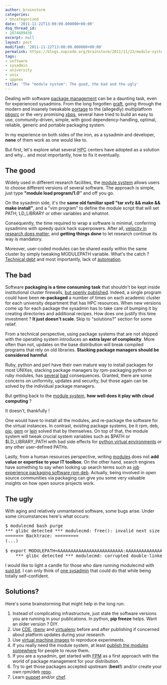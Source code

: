 ```yaml
---
author: brainstorm
categories:
- Uncategorized
date: '2011-11-22T13:00:00.000000+00:00'
dsq_thread_id:
- 2874889436
excerpt: null
layout: post
modified: '2011-11-22T13:00:00.000000+00:00'
permalink: https://blogs.nopcode.org/brainstorm/2011/11/23/module-system-bad-and-ugly/
tags:
- software
- sysadmin
- university
- unix
- uppnex
title: 'The "module system": The good, the bad and the ugly'
---
```


Dealing with software [package management][1] can be a daunting task, even for experienced sysadmins. From the long forgotten [graft][2], going through the modern and insanely tweakable [portage][3] to the (allegedly) multiplatform [pkgsrc][4] or the very promising [xbps][5], several have tried to build an easy to use, community-driven, simple, with good dependency-handling, optimal, reliable, generic and portable packaging system.

In my experience on both sides of the iron, as a sysadmin and developer, **none** of them work as one would like to.

But first, let's explore what several <acronym title='High Performance Computing'>HPC</acronym> centers have adopted as a solution and why... and most importantly, how to fix it eventually.

<!--more-->

## The good

Widely used in different research facilities, the [module system][6] allows users to choose different versions of several software. The approach is simple, just type **"module load program/1.0&#8243;** and off you go.

On the sysadmin side, it's the **same old familiar spell "tar xvfz && make && make install"**, and a "vim program" to define the module script that will set PATH, LD_LIBRARY or other variables and whatnot.

Consequently, the time required to wrap a software is minimal, conferring sysadmins with speedy quick hack superpowers. After all, [velocity in research does matter][7], and **getting things done** to let research continue its way is mandatory.

Moreover, user-coded modules can be shared easily within the same cluster by simply tweaking MODULEPATH variable. What's the catch ? [Technical debt][8] and most importantly, lack of [automation][9].

## The bad

Software **packaging is a time consuming task** that shouldn't be kept inside institutional cluster firewalls, [but openly published][10]. Indeed, a single program could have been **re-packaged** a number of times on each academic cluster for each university department that has HPC resources. When new versions come up for each package the sysadmin has to take care of bumping it by creating directories and additional recipes. How does one justify this time investment ? **It just doesn't scale**. Skip to "solutions?" section for some relief.

From a technical perspective, using package systems that are not shipped with the operating system introduces an **extra layer of complexity**. More often than not, updates on the base distribution will break compiled programs that rely on old libraries. **Stacking package managers should be considered harmful**.

Ruby, python and perl have their own mature way to install packages for most UNIXes, stacking package managers by rpm-packaging python or ruby modules, has [several][11] [bad][12] consequences. Granted, there are some concerns on uniformity, updates and security, but those again can be solved by the individual package managers.

But getting back to the [module system][13], **how well does it play with cloud computing** ?

It doesn't, thankfully !

One would have to install all the modules, and re-package the software for the virtual instances. In contrast, existing package systems, be it rpm, deb, [pip][14], [gem][15] or [lein][16] solved that by themselves. On top of that, the module system will tweak crucial system variables such as $PATH or $LD\_LIBRARY\_PATH with bad side effects for [python virtual environments][17] or any other user-defined PATHs.

Lastly, from a human resources perspective, writing [modules][13] does not **add value or expertise to your IT toolbox**. On the other hand, search engines have something to say when looking up search terms such as [job experience packaging software rpm deb][18]. Actually, being involved in open source communities via packaging can give you some very valuable insights on how open source projects work.

## The ugly

With aging and relatively unmantained software, some bugs arise. Under some circumstances here's what occurs:

<pre>$ modulecmd bash purge
*** glibc detected *** modulecmd: free(): invalid next size (fast): 0x0000000001b88050 ***
======= Backtrace: =========
(...)

$ export MODULEPATH=AAAAAAAAAAAAAAAAAAAAAAAAA:AAAAAAAAAAAAAAAAAAAAA:/bin/bash && modulecmd bash purge
    *** glibc detected *** modulecmd: corrupted double-linked list: 0x00000000009c4600 ***
</pre>

I would like to light a candle for those who dare running modulecmd with [suid bit][19]. I can only think of [one sysadmin][20] that could do that while being totally self-confident.

## Solutions?

Here's some brainstorming that might help in the long run:

1.  Instead of complicating infrastructure, just state the software versions you are running in your publications. In python, **pip freeze** helps. Want an older version ? DIY.
2.  Use [CDE][21], [rbenv][22] and [virtualenv][23] before and after publishing if concerned about platform updates during your research.
3.  Use [virtual machine images][24] to reproduce experiments.
4.  If you really need the module system, at least [publish the modules somewhere][10] for people to reuse them.
5.  If you are a sysadmin, get started with [FPM][25] as a first approach with the world of package management for your distribution.
6.  Try to get those packages accepted upstream (**best!**) and/or create your own rpm/deb [repo][26].
7.  Learn [puppet][27] and/or [chef][9].

 [1]: https://ianmurdock.com/solaris/how-package-management-changed-everything/
 [2]: https://peters.gormand.com.au/Home/tools/graft/graft-html
 [3]: https://www.gentoo.org/proj/en/devrel/handbook/handbook.xml?part=2&chap=1
 [4]: https://www.netbsd.org/docs/software/packages.html
 [5]: https://code.google.com/p/xbps/
 [6]: https://modules.sf.net/
 [7]: https://blog.jcuff.net/2011/04/velocity-in-research-computing-really.html
 [8]: https://en.wikipedia.org/wiki/Technical_debt
 [9]: https://www.opscode.com/chef/
 [10]: https://github.com/scilifelab/modules.sf.net
 [11]: https://stakeventures.com/articles/2008/12/04/rubygem-is-from-mars-aptget-is-from-venus
 [12]: https://www.b-list.org/weblog/2008/dec/14/packaging/
 [13]: https://modules.sf.net
 [14]: https://pypi.python.org/pypi
 [15]: https://rubygems.org/
 [16]: https://clojars.org/
 [17]: https://blogs.nopcode.org/brainstorm/2011/06/23/how-to-install-python-modules-with-virtualenv-on-uppmax/
 [18]: https://duckduckgo.com/?q=experience+packaging+software+rpm+deb+job
 [19]: https://en.wikipedia.org/wiki/Setuid
 [20]: https://isp.surfnet.fi/aktuelltbilder/schukken.jpg
 [21]: https://stanford.edu/~pgbovine/cde.html
 [22]: https://rbenv.org/
 [23]: https://pypi.python.org/pypi/virtualenv
 [24]: https://cloudbiolinux.org/
 [25]: https://www.semicomplete.com/blog/tags/deb
 [26]: https://www.howtoforge.com/creating_a_local_yum_repository_centos
 [27]: https://puppetlabs.com/